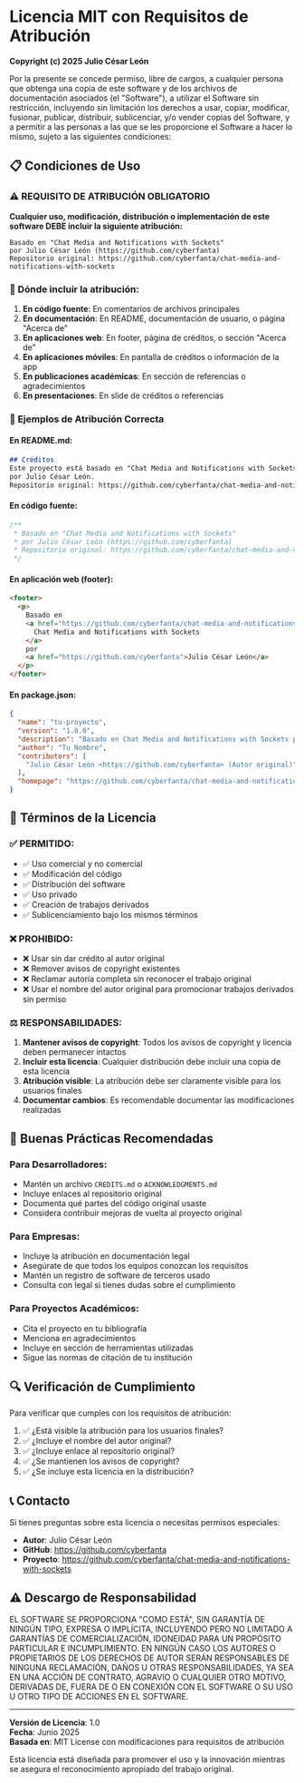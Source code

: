 # Licencia MIT con Requisitos de Atribución

**Copyright (c) 2025 Julio César León**

Por la presente se concede permiso, libre de cargos, a cualquier persona que obtenga una copia de este software y de los archivos de documentación asociados (el "Software"), a utilizar el Software sin restricción, incluyendo sin limitación los derechos a usar, copiar, modificar, fusionar, publicar, distribuir, sublicenciar, y/o vender copias del Software, y a permitir a las personas a las que se les proporcione el Software a hacer lo mismo, sujeto a las siguientes condiciones:

## 📋 Condiciones de Uso

### ⚠️ REQUISITO DE ATRIBUCIÓN OBLIGATORIO

**Cualquier uso, modificación, distribución o implementación de este software DEBE incluir la siguiente atribución:**

```
Basado en "Chat Media and Notifications with Sockets" 
por Julio César León (https://github.com/cyberfanta)
Repositorio original: https://github.com/cyberfanta/chat-media-and-notifications-with-sockets
```

### 📍 Dónde incluir la atribución:

1. **En código fuente**: En comentarios de archivos principales
2. **En documentación**: En README, documentación de usuario, o página "Acerca de"
3. **En aplicaciones web**: En footer, página de créditos, o sección "Acerca de"
4. **En aplicaciones móviles**: En pantalla de créditos o información de la app
5. **En publicaciones académicas**: En sección de referencias o agradecimientos
6. **En presentaciones**: En slide de créditos o referencias

### 🔧 Ejemplos de Atribución Correcta

#### En README.md:
```markdown
## Créditos
Este proyecto está basado en "Chat Media and Notifications with Sockets" 
por Julio César León. 
Repositorio original: https://github.com/cyberfanta/chat-media-and-notifications-with-sockets
```

#### En código fuente:
```typescript
/**
 * Basado en "Chat Media and Notifications with Sockets" 
 * por Julio César León (https://github.com/cyberfanta)
 * Repositorio original: https://github.com/cyberfanta/chat-media-and-notifications-with-sockets
 */
```

#### En aplicación web (footer):
```html
<footer>
  <p>
    Basado en 
    <a href="https://github.com/cyberfanta/chat-media-and-notifications-with-sockets">
      Chat Media and Notifications with Sockets
    </a> 
    por 
    <a href="https://github.com/cyberfanta">Julio César León</a>
  </p>
</footer>
```

#### En package.json:
```json
{
  "name": "tu-proyecto",
  "version": "1.0.0",
  "description": "Basado en Chat Media and Notifications with Sockets por Julio César León",
  "author": "Tu Nombre",
  "contributors": [
    "Julio César León <https://github.com/cyberfanta> (Autor original)"
  ],
  "homepage": "https://github.com/cyberfanta/chat-media-and-notifications-with-sockets"
}
```

## 📜 Términos de la Licencia

### ✅ PERMITIDO:
- ✅ Uso comercial y no comercial
- ✅ Modificación del código
- ✅ Distribución del software
- ✅ Uso privado
- ✅ Creación de trabajos derivados
- ✅ Sublicenciamiento bajo los mismos términos

### ❌ PROHIBIDO:
- ❌ Usar sin dar crédito al autor original
- ❌ Remover avisos de copyright existentes
- ❌ Reclamar autoría completa sin reconocer el trabajo original
- ❌ Usar el nombre del autor original para promocionar trabajos derivados sin permiso

### ⚖️ RESPONSABILIDADES:

1. **Mantener avisos de copyright**: Todos los avisos de copyright y licencia deben permanecer intactos
2. **Incluir esta licencia**: Cualquier distribución debe incluir una copia de esta licencia
3. **Atribución visible**: La atribución debe ser claramente visible para los usuarios finales
4. **Documentar cambios**: Es recomendable documentar las modificaciones realizadas

## 🤝 Buenas Prácticas Recomendadas

### Para Desarrolladores:
- Mantén un archivo `CREDITS.md` o `ACKNOWLEDGMENTS.md`
- Incluye enlaces al repositorio original
- Documenta qué partes del código original usaste
- Considera contribuir mejoras de vuelta al proyecto original

### Para Empresas:
- Incluye la atribución en documentación legal
- Asegúrate de que todos los equipos conozcan los requisitos
- Mantén un registro de software de terceros usado
- Consulta con legal si tienes dudas sobre el cumplimiento

### Para Proyectos Académicos:
- Cita el proyecto en tu bibliografía
- Menciona en agradecimientos
- Incluye en sección de herramientas utilizadas
- Sigue las normas de citación de tu institución

## 🔍 Verificación de Cumplimiento

Para verificar que cumples con los requisitos de atribución:

1. ✅ ¿Está visible la atribución para los usuarios finales?
2. ✅ ¿Incluye el nombre del autor original?
3. ✅ ¿Incluye enlace al repositorio original?
4. ✅ ¿Se mantienen los avisos de copyright?
5. ✅ ¿Se incluye esta licencia en la distribución?

## 📞 Contacto

Si tienes preguntas sobre esta licencia o necesitas permisos especiales:

- **Autor**: Julio César León
- **GitHub**: https://github.com/cyberfanta
- **Proyecto**: https://github.com/cyberfanta/chat-media-and-notifications-with-sockets

## ⚠️ Descargo de Responsabilidad

EL SOFTWARE SE PROPORCIONA "COMO ESTÁ", SIN GARANTÍA DE NINGÚN TIPO, EXPRESA O IMPLÍCITA, INCLUYENDO PERO NO LIMITADO A GARANTÍAS DE COMERCIALIZACIÓN, IDONEIDAD PARA UN PROPÓSITO PARTICULAR E INCUMPLIMIENTO. EN NINGÚN CASO LOS AUTORES O PROPIETARIOS DE LOS DERECHOS DE AUTOR SERÁN RESPONSABLES DE NINGUNA RECLAMACIÓN, DAÑOS U OTRAS RESPONSABILIDADES, YA SEA EN UNA ACCIÓN DE CONTRATO, AGRAVIO O CUALQUIER OTRO MOTIVO, DERIVADAS DE, FUERA DE O EN CONEXIÓN CON EL SOFTWARE O SU USO U OTRO TIPO DE ACCIONES EN EL SOFTWARE.

---

**Versión de Licencia**: 1.0  
**Fecha**: Junio 2025  
**Basada en**: MIT License con modificaciones para requisitos de atribución

Esta licencia está diseñada para promover el uso y la innovación mientras se asegura el reconocimiento apropiado del trabajo original. 